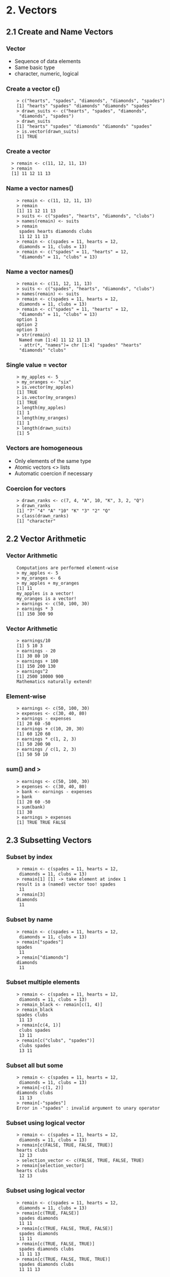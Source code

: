 # 2. Vectors

## 2.1 Create and Name Vectors

### Vector

* Sequence of data elements
* Same basic type
* character, numeric, logical


### Create a vector c()

        > c("hearts", "spades", "diamonds", "diamonds", "spades")
        [1] "hearts" "spades" "diamonds" "diamonds" "spades"
        > drawn_suits <- c("hearts", "spades", "diamonds",
         "diamonds", "spades")
        > drawn_suits
        [1] "hearts" "spades" "diamonds" "diamonds" "spades"
        > is.vector(drawn_suits)
        [1] TRUE


### Create a vector

      > remain <- c(11, 12, 11, 13)
      > remain
      [1] 11 12 11 13


### Name a vector names()

        > remain <- c(11, 12, 11, 13)
        > remain
        [1] 11 12 11 13
        > suits <- c("spades", "hearts", "diamonds", "clubs")
        > names(remain) <- suits
        > remain
         spades hearts diamonds clubs
         11 12 11 13
        > remain <- c(spades = 11, hearts = 12,
         diamonds = 11, clubs = 13)
        > remain <- c("spades" = 11, "hearts" = 12,
         "diamonds" = 11, "clubs" = 13)
 
 
 ### Name a vector names()
 
        > remain <- c(11, 12, 11, 13)
        > suits <- c("spades", "hearts", "diamonds", "clubs")
        > names(remain) <- suits
        > remain <- c(spades = 11, hearts = 12,
         diamonds = 11, clubs = 13)
        > remain <- c("spades" = 11, "hearts" = 12,
         "diamonds" = 11, "clubs" = 13)
        option 1
        option 2
        option 3
        > str(remain)
         Named num [1:4] 11 12 11 13
         - attr(*, "names")= chr [1:4] "spades" "hearts"
         "diamonds" "clubs"
 
 
### Single value = vector

        > my_apples <- 5
        > my_oranges <- "six"
        > is.vector(my_apples)
        [1] TRUE
        > is.vector(my_oranges)
        [1] TRUE
        > length(my_apples)
        [1] 1
        > length(my_oranges)
        [1] 1
        > length(drawn_suits)
        [1] 5


### Vectors are homogeneous

* Only elements of the same type
* Atomic vectors <> lists
* Automatic coercion if necessary


### Coercion for vectors

        > drawn_ranks <- c(7, 4, "A", 10, "K", 3, 2, "Q")
        > drawn_ranks
        [1] "7" "4" "A" "10" "K" "3" "2" "Q"
        > class(drawn_ranks)
        [1] "character"
 

## 2.2 Vector Arithmetic

### Vector Arithmetic

        Computations are performed element-wise
        > my_apples <- 5
        > my_oranges <- 6
        > my_apples + my_oranges
        [1] 11
        my_apples is a vector!
        my_oranges is a vector!
        > earnings <- c(50, 100, 30)
        > earnings * 3
        [1] 150 300 90

### Vector Arithmetic

        > earnings/10
        [1] 5 10 3
        > earnings - 20
        [1] 30 80 10
        > earnings + 100
        [1] 150 200 130
        > earnings^2
        [1] 2500 10000 900
        Mathematics naturally extend!


### Element-wise

        > earnings <- c(50, 100, 30)
        > expenses <- c(30, 40, 80)
        > earnings - expenses
        [1] 20 60 -50
        > earnings + c(10, 20, 30)
        [1] 60 120 60
        > earnings * c(1, 2, 3)
        [1] 50 200 90
        > earnings / c(1, 2, 3)
        [1] 50 50 10


### sum() and >

        > earnings <- c(50, 100, 30)
        > expenses <- c(30, 40, 80)
        > bank <- earnings - expenses
        > bank
        [1] 20 60 -50
        > sum(bank)
        [1] 30
        > earnings > expenses
        [1] TRUE TRUE FALSE


## 2.3 Subsetting Vectors

### Subset by index

        > remain <- c(spades = 11, hearts = 12,
         diamonds = 11, clubs = 13)
        > remain[1] [1] -> take element at index 1
        result is a (named) vector too! spades
         11
        > remain[3]
        diamonds
         11

 
### Subset by name

        > remain <- c(spades = 11, hearts = 12,
         diamonds = 11, clubs = 13)
        > remain["spades"]
        spades
         11
        > remain["diamonds"]
        diamonds
         11
 
 
### Subset multiple elements

        > remain <- c(spades = 11, hearts = 12,
         diamonds = 11, clubs = 13)
        > remain_black <- remain[c(1, 4)]
        > remain_black
        spades clubs
         11 13
        > remain[c(4, 1)]
         clubs spades
         13 11
        > remain[c("clubs", "spades")]
         clubs spades
         13 11

 
### Subset all but some

        > remain <- c(spades = 11, hearts = 12,
         diamonds = 11, clubs = 13)
        > remain[-c(1, 2)]
        diamonds clubs
         11 13
        > remain[-"spades"]
        Error in -"spades" : invalid argument to unary operator


### Subset using logical vector

        > remain <- c(spades = 11, hearts = 12,
         diamonds = 11, clubs = 13)
        > remain[c(FALSE, TRUE, FALSE, TRUE)]
        hearts clubs
         12 13
        > selection_vector <- c(FALSE, TRUE, FALSE, TRUE)
        > remain[selection_vector]
        hearts clubs
         12 13 
 
 
### Subset using logical vector

        > remain <- c(spades = 11, hearts = 12,
         diamonds = 11, clubs = 13)
        > remain[c(TRUE, FALSE)]
         spades diamonds
         11 11
        > remain[c(TRUE, FALSE, TRUE, FALSE)]
         spades diamonds
         11 11
        > remain[c(TRUE, FALSE, TRUE)]
         spades diamonds clubs
         11 11 13
        > remain[c(TRUE, FALSE, TRUE, TRUE)]
         spades diamonds clubs
         11 11 13 
